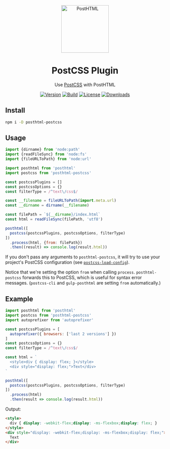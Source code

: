 <div align="center">
  <img width="150" height="150" alt="PostHTML" src="https://posthtml.github.io/posthtml/logo.svg">
  <h1>PostCSS Plugin</h1>
  <p>Use <a href="https://github.com/postcss/postcss/">PostCSS</a> with PostHTML</p>

  [![Version][npm-version-shield]][npm]
  [![Build][github-ci-shield]][github-ci]
  [![License][license-shield]][license]
  [![Downloads][npm-stats-shield]][npm-stats]
</div>

## Install

```bash
npm i -D posthtml-postcss
```

## Usage

```js
import {dirname} from 'node:path'
import {readFileSync} from 'node:fs'
import {fileURLToPath} from 'node:url'

import posthtml from 'posthtml'
import postcss from 'posthtml-postcss'

const postcssPlugins = []
const postcssOptions = {}
const filterType = /^text\/css$/

const __filename = fileURLToPath(import.meta.url)
const __dirname = dirname(__filename)

const filePath = `${__dirname}/index.html`
const html = readFileSync(filePath, 'utf8')

posthtml([ 
  postcss(postcssPlugins, postcssOptions, filterType) 
])
  .process(html, {from: filePath})
  .then((result) => console.log(result.html))
```

If you don't pass any arguments to `posthtml-postcss`, it will try to use your project's PostCSS configuration (see [`postcss-load-config`](https://www.npmjs.com/package/postcss-load-config)).

Notice that we're setting the option `from` when calling `process`. `posthtml-postcss` forwards this to PostCSS, which is useful for syntax error messages. (`postcss-cli` and `gulp-posthtml` are setting `from` automatically.)

## Example

```js
import posthtml from 'posthtml'
import postcss from 'posthtml-postcss'
import autoprefixer from 'autoprefixer'

const postcssPlugins = [
  autoprefixer({ browsers: ['last 2 versions'] })
]
const postcssOptions = {}
const filterType = /^text\/css$/

const html = `
  <style>div { display: flex; }</style>
  <div style="display: flex;">Text</div>
`

posthtml([ 
  postcss(postcssPlugins, postcssOptions, filterType) 
])
  .process(html)
  .then(result => console.log(result.html))
```

Output:

```html
<style>
  div { display: -webkit-flex;display: -ms-flexbox;display: flex; }
</style>
<div style="display: -webkit-flex;display: -ms-flexbox;display: flex;">
  Text
</div>
```

[npm]: https://www.npmjs.com/package/posthtml-postcss
[npm-version-shield]: https://img.shields.io/npm/v/posthtml-postcss.svg
[npm-stats]: https://npm-stat.com/charts.html?package=posthtml-postcss
[npm-stats-shield]: https://img.shields.io/npm/dt/posthtml-postcss.svg
[github-ci]: https://github.com/posthtml/posthtml-postcss/actions/workflows/nodejs.yml
[github-ci-shield]: https://github.com/posthtml/posthtml-postcss/actions/workflows/nodejs.yml/badge.svg
[license]: ./LICENSE
[license-shield]: https://img.shields.io/npm/l/posthtml-postcss.svg

